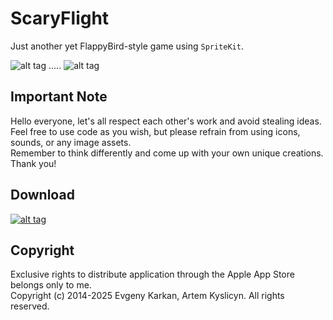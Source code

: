 ScaryFlight
===========

Just another yet FlappyBird-style game using `SpriteKit`.   

![alt tag](https://raw.github.com/EvgenyKarkan/ScaryFlight/master/ScaryFlight/ScaryFlight/Resources/Screen2.png) ..... 
![alt tag](https://raw.github.com/EvgenyKarkan/ScaryFlight/master/ScaryFlight/ScaryFlight/Resources/Screen.png)   

## Important Note  
Hello everyone, let's all respect each other's work and avoid stealing ideas.  
Feel free to use code as you wish, but please refrain from using icons, sounds, or any image assets.  
Remember to think differently and come up with your own unique creations.  
Thank you!

## Download    
[![alt tag](https://raw.github.com/EvgenyKarkan/ScaryFlight/master/ScaryFlight/ScaryFlight/Resources/Download_on_the_App_Store_Badge_US-UK_135x40.png)](https://itunes.apple.com/ua/app/scary-flight/id824428528?mt=8)

## Copyright
Exclusive rights to distribute application through the Apple App Store belongs only to me.    
Copyright (c) 2014-2025 Evgeny Karkan, Artem Kyslicyn. All rights reserved.
